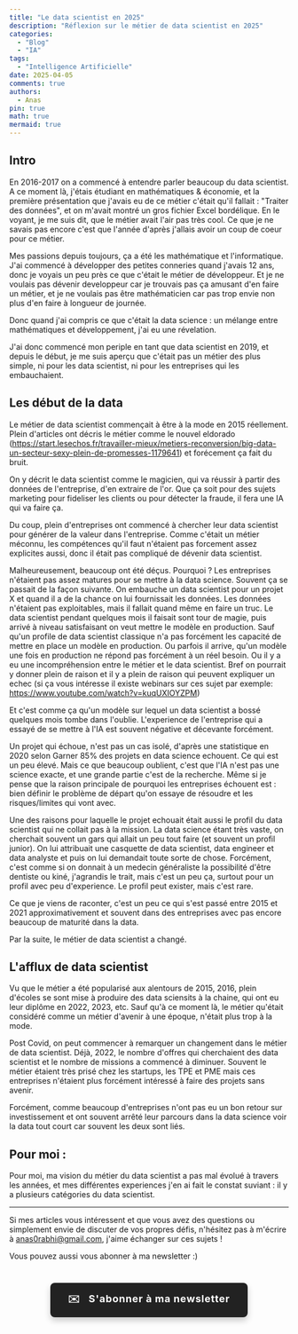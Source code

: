```yaml
---
title: "Le data scientist en 2025"
description: "Réflexion sur le métier de data scientist en 2025"
categories:
  - "Blog"
  - "IA"
tags:
  - "Intelligence Artificielle"
date: 2025-04-05
comments: true
authors:
  - Anas
pin: true
math: true
mermaid: true
---
```


## Intro

En 2016-2017 on a commencé à entendre parler beaucoup du data scientist. A ce moment là, j'étais étudiant en mathématiques & économie, et la première présentation que j'avais eu de ce métier c'était qu'il fallait : "Traiter des données", et on m'avait montré un gros fichier Excel bordélique. En le voyant, je me suis dit, que le métier avait l'air pas très cool. Ce que je ne savais pas encore c'est que l'année d'après j'allais avoir un coup de coeur pour ce métier. 

<!-- more -->

Mes passions depuis toujours, ça a été les mathématique et l'informatique. J'ai commencé à développer des petites conneries quand j'avais 12 ans, donc je voyais un peu près ce que c'était le métier de développeur. Et je ne voulais pas dévenir developpeur car je trouvais pas ça amusant d'en faire un métier, et je ne voulais pas être mathématicien car pas trop envie non plus d'en faire à longueur de journée.

Donc quand j'ai compris ce que c'était la data science : un mélange entre mathématiques et développement, j'ai eu une révelation.

J'ai donc commencé mon periple en tant que data scientist en 2019, et depuis le début, je me suis aperçu que c'était pas un métier des plus simple, ni pour les data scientist, ni pour les entreprises qui les embauchaient.

## Les début de la data

Le métier de data scientist commençait à être à la mode en 2015 réellement. Plein d'articles ont décris le métier comme le nouvel eldorado (https://start.lesechos.fr/travailler-mieux/metiers-reconversion/big-data-un-secteur-sexy-plein-de-promesses-1179641) et forécement ça fait du bruit.

On y décrit le data scientist comme le magicien, qui va réussir à partir des données de l'entreprise, d'en extraire de l'or. Que ça soit pour des sujets marketing pour fideliser les clients ou pour détecter la fraude, il fera une IA qui va faire ça.

Du coup, plein d'entreprises ont commencé à chercher leur data scientist pour générer de la valeur dans l'entreprise. Comme c'était un métier méconnu, les compétences qu'il faut n'étaient pas forcement assez explicites aussi, donc il était pas compliqué de dévenir data scientist.

Malheureusement, beaucoup ont été déçus. Pourquoi ? Les entreprises n'étaient pas assez matures pour se mettre à la data science. Souvent ça se passait de la façon suivante. On embauche un data scientist pour un projet X et quand il a de la chance on lui fournissait les données. Les données n'étaient pas exploitables, mais il fallait quand même en faire un truc. Le data scientist pendant quelques mois il faisait sont tour de magie, puis arrivé à niveau satisfaisant on veut mettre le modèle en production. Sauf qu'un profile de data scientist classique n'a pas forcément les capacité de mettre en place un modèle en production. Ou parfois il arrive, qu'un modèle une fois en production ne répond pas forcément à un réel besoin. Ou il y a eu une incompréhension entre le métier et le data scientist. Bref on pourrait y donner plein de raison et il y a plein de raison qui peuvent expliquer un echec (si ça vous intéresse il existe webinars sur ces sujet par exemple: https://www.youtube.com/watch?v=kuqUXIOYZPM) 

Et c'est comme ça qu'un modèle sur lequel un data scientist a bossé quelques mois tombe dans l'oublie. L'experience de l'entreprise qui a essayé de se mettre à l'IA est souvent négative et décevante forcément. 

Un projet qui échoue, n'est pas un cas isolé, d'après une statistique en 2020 selon Garner 85% des projets en data science echouent. Ce qui est un peu élevé. Mais ce que beaucoup oublient, c'est que l'IA n'est pas une science exacte, et une grande partie c'est de la recherche. Même si je pense que la raison principale de pourquoi les entreprises échouent est : bien définir le problème de départ qu'on essaye de résoudre et les risques/limites qui vont avec.

Une des raisons pour laquelle le projet echouait était aussi le profil du data scientist qui ne collait pas à la mission. La data science étant très vaste, on cherchait souvent un gars qui allait un peu tout faire (et souvent un profil junior). On lui attribuait une casquette de data scientist, data engineer et data analyste et puis on lui demandait toute sorte de chose. Forcément, c'est comme si on donnait à un medecin généraliste la possibilité d'être dentiste ou kiné, j'agrandis le trait, mais c'est un peu ça, surtout pour un profil avec peu d'experience. Le profil peut exister, mais c'est rare.

Ce que je viens de raconter, c'est un peu ce qui s'est passé entre 2015 et 2021 approximativement et souvent dans des entreprises avec pas encore beaucoup de maturité dans la data.

Par la suite, le métier de data scientist a changé.

## L'afflux de data scientist

Vu que le métier a été popularisé aux alentours de 2015, 2016, plein d'écoles se sont mise à produire des data sciensits à la chaine, qui ont eu leur diplôme en 2022, 2023, etc. Sauf qu'à ce moment là, le métier qu'était considéré comme un métier d'avenir à une époque, n'était plus trop à la mode. 

Post Covid, on peut commencer à remarquer un changement dans le métier de data scientist. Déjà, 2022, le nombre d'offres qui cherchaient des data scientist et le nombre de missions a commencé à diminuer. Souvent le métier étaient très prisé chez les startups, les TPE et PME mais ces entreprises n'étaient plus forcément intéressé à faire des projets sans avenir.

Forcément, comme beaucoup d'entreprises n'ont pas eu un bon retour sur investissement et ont souvent arrêté leur parcours dans la data science voir la data tout court car souvent les deux sont liés. 





## Pour moi : 

Pour moi, ma vision du métier du data scientist a pas mal évolué à travers les années, et mes différentes experiences j'en ai fait le constat suviant : il y a plusieurs catégories du data scientist.




---------

Si mes articles vous intéressent et que vous avez des questions ou simplement envie de discuter de vos propres défis, n'hésitez pas à m'écrire à anas0rabhi@gmail.com, j'aime échanger sur ces sujets !

Vous pouvez aussi vous abonner à ma newsletter :)

<div style="text-align: center; margin: 40px 0;">
  <a href="https://anas-ai.kit.com/d8b1a255cc" target="_blank" style="display: inline-block; background-color: #222222; color: #ffffff; font-weight: bold; padding: 16px 32px; text-decoration: none; border-radius: 8px; font-size: 18px; letter-spacing: 0.8px; box-shadow: 0 6px 12px rgba(0, 0, 0, 0.2); transition: all 0.3s ease; border: none;">
    <span style="margin-right: 10px;">✉️</span> S'abonner à ma newsletter
  </a>
</div>
